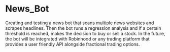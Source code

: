 # News_Bot
Creating and testing a news bot that scans multiple news websites and scrapes headlines. Then the bot runs a regression analysis and if a certain threshold is reached, makes the decision to buy or sell a stock. In the future, the bot will be integrated with Robinhood or any trading platform that provides a user friendly API alongside fractional trading options.
